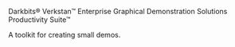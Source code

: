 Darkbits® Verkstan™ Enterprise Graphical Demonstration Solutions Productivity Suite™

A toolkit for creating small demos.